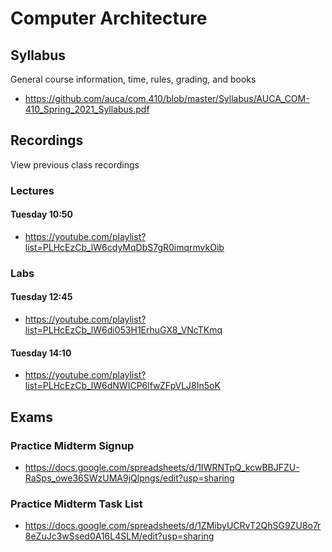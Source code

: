 Computer Architecture
=====================

## Syllabus

General course information, time, rules, grading, and books

* <https://github.com/auca/com.410/blob/master/Syllabus/AUCA_COM-410_Spring_2021_Syllabus.pdf>

## Recordings

View previous class recordings

### Lectures

#### Tuesday 10:50

* <https://youtube.com/playlist?list=PLHcEzCb_lW6cdyMqDbS7gR0imqrmvkOib>

### Labs

#### Tuesday 12:45

* <https://youtube.com/playlist?list=PLHcEzCb_lW6di053H1ErhuGX8_VNcTKmq>

#### Tuesday 14:10

* <https://youtube.com/playlist?list=PLHcEzCb_lW6dNWICP6lfwZFpVLJ8In5oK>

## Exams

### Practice Midterm Signup

* <https://docs.google.com/spreadsheets/d/1IWRNTpQ_kcwBBJFZU-RaSps_owe36SWzUMA9jQlpngs/edit?usp=sharing>

### Practice Midterm Task List

* <https://docs.google.com/spreadsheets/d/1ZMibyUCRvT2QhSG9ZU8o7r8eZuJc3wSsed0A16L4SLM/edit?usp=sharing>
